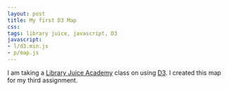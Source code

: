 ```yaml
---
layout: post
title: My first D3 Map 
css:
tags: library juice, javascript, D3
javascript:
- l/d3.min.js
- p/map.js
---
```


<div id="map"></div>

I am taking a [Library Juice Academy](http://libraryjuiceacademy.com/) class on using [D3](http://d3js.org/). I created this map for my third assignment. 